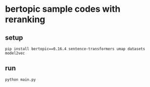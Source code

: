# bertopic sample codes with reranking

## setup

```shell
pip install bertopic==0.16.4 sentence-transformers umap datasets model2vec
```

## run

```shell
python main.py
```
